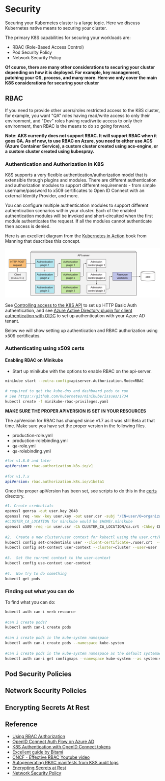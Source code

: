 # Security #

Securing your Kubernetes cluster is a large topic.  Here we discuss Kubernetes native means to securing your cluster.  

The primary K8S capabilities for securing your workloads are:

- RBAC (Role-Based Access Control)
- Pod Security Policy
- Network Security Policy

**Of course, there are many other considerations to securing your cluster depending on how it is deployed. For example, key management, patching your OS, process, and many more.  Here we only cover the main K8S considerations for securing your cluster**

## RBAC ##

If you need to provide other users/roles restricted access to the K8S cluster, for example, you want "QA" roles having read/write access to only their environment, and "Dev" roles having read/write access to only their environment, then RBAC is the means to do so going forward.

**Note: AKS currently does not support RBAC. It will support RBAC when it goes GA.  As of now, to use RBAC on Azure, you need to either use ACS (Azure Container Service), a custom cluster created using acs-engine, or a custom cluster created using kubespray.**

### Authentication and Authorization in K8S ###

K8S supports a very flexible authentication/authorization model that is extensible through plugins and modules.  There are different authentication and authorization modules to support different requirements - from simple username/password to x509 certificates to Open ID Connect with an external Identity Provider, and more.

You can configure multiple authentication modules to support different authentication scenarios within your cluster.  Each of the enabled authentication modules will be invoked and short-circuited when the first module authenticates the request.  If all the modules cannot authenticate then access is denied.

Here is an excellent diagram from the [Kubernetes in Action](https://www.manning.com/books/kubernetes-in-action) book from Manning that describes this concept.

![access-control-overview](./authentication_authorization.png)

See [Controlling access to the K8S API](https://kubernetes.io/docs/admin/accessing-the-api/) to set up HTTP Basic Auth authentication, and see [Azure Active Directory plugin for client authentication with OIDC](https://github.com/kubernetes/client-go/tree/master/plugin/pkg/client/auth/azure) to set up authentication with your Azure AD tenant.

Below we will show setting up authentication and RBAC authorization using x509 certificates.

### Authenticating using x509 certs ###

#### Enabling RBAC on Minikube ####

- Start up minikube with the options to enable RBAC on the api-server.

```sh
minikube start --extra-config=apiserver.Authorization.Mode=RBAC

# required to get the kube-dns and dashboard pods to run
# See https://github.com/kubernetes/minikube/issues/1734
kubectl create -f minikube-rbac-privileges.yaml
```

**MAKE SURE THE PROPER APIVERSION IS SET IN YOUR RESOURCES**

The apiVersion for RBAC has changed since v1.7 as it was still Beta at that time. Make sure you have set the proper version in the following files.

- production-role.yml
- production-rolebinding.yml
- qa-role.yml
- qa-rolebinding.yml

```yaml
#for v1.8.0 and later
apiVersion: rbac.authorization.k8s.io/v1

#for v1.7.x
apiVersion: rbac.authorization.k8s.io/v1beta1
```

Once the proper apiVersion has been set, see scripts to do this in the [certs](./certs) directory.

```sh
#1. Create credentials
openssl genrsa -out user.key 2048
openssl req -new -key user.key -out user.csr -subj "/CN=user/O=organization"
#CLUSTER_CA_LOCATION for minikube would be $HOME/.minikube
openssl x509 -req -in user.csr -CA CLUSTER_CA_LOCATION/ca.crt -CAkey CLUSTER_CA_LOCATION/ca.key -CAcreateserial -out user.crt -days 500

#2.  Create a new cluster/user context for kubectl using the user.crt/key that was just created
kubectl config set-credentials user --client-certificate=./user.crt  --client-key=./user.key
kubectl config set-context user-context --cluster=cluster --user=user

#3.  Set the current context to the user-context
kubectl config use-context user-context

#4.  Now try to do something
kubectl get pods
```

### Finding out what you can do ###

To find what you can do:

```sh
kubectl auth can-i verb resource

#can i create pods?
kubectl auth can-i create pods

#can i create pods in the kube-system namespace
kubectl auth can-i create pods --namespace kube-system

#can i create pods in the kube-system namespace as the default systemaccount user?
kubectl auth can-i get configmaps --namespace kube-system --as system:serviceaccount:kube-system:default
```

## Pod Security Policies ##

## Network Security Policies ##

## Encrypting Secrets At Rest ##


## Reference ##

- [Using RBAC Authorization](https://kubernetes.io/docs/admin/authorization/rbac/)
- [OpenID Connect Auth Flow on Azure AD](https://docs.microsoft.com/en-us/azure/active-directory/develop/active-directory-protocols-openid-connect-code)
- [K8S Authentication with OpenID Connect tokens](https://kubernetes.io/docs/admin/authentication/#openid-connect-tokens)
- [Excellent guide by Bitami](https://docs.bitnami.com/kubernetes/how-to/configure-rbac-in-your-kubernetes-cluster/)
- [CNCF - Effective RBAC Youtube video](https://www.youtube.com/watch?v=Nw1ymxcLIDI)
- [Autogenerating RBAC manifests from K8S audit logs](https://github.com/liggitt/audit2rbac)
- [Encrypting Secrets at Rest](https://kubernetes.io/docs/tasks/administer-cluster/encrypt-data/)
- [Network Security Policy](https://kubernetes.io/docs/tasks/administer-cluster/declare-network-policy/)